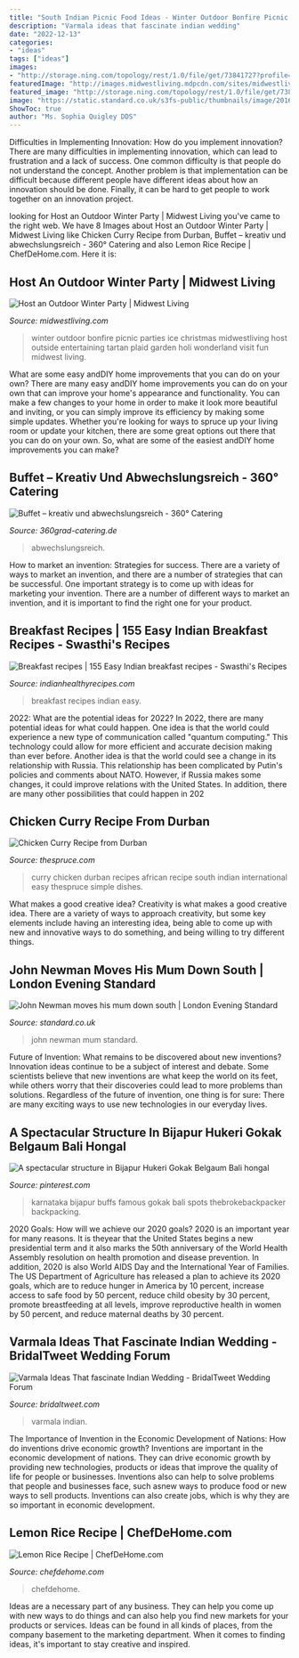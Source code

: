```yaml
---
title: "South Indian Picnic Food Ideas - Winter Outdoor Bonfire Picnic Parties Ice Christmas Midwestliving Host Outside Entertaining Tartan Plaid Garden Holi Wonderland Visit Fun Midwest Living"
description: "Varmala ideas that fascinate indian wedding"
date: "2022-12-13"
categories:
- "ideas"
tags: ["ideas"]
images:
- "http://storage.ning.com/topology/rest/1.0/file/get/73841727?profile=RESIZE_1024x1024"
featuredImage: "http://images.midwestliving.mdpcdn.com/sites/midwestliving.com/files/styles/large/public/101631150_0.jpg?itok=A2J1GxYR"
featured_image: "http://storage.ning.com/topology/rest/1.0/file/get/73841727?profile=RESIZE_1024x1024"
image: "https://static.standard.co.uk/s3fs-public/thumbnails/image/2016/03/04/10/johnnewman.jpg"
ShowToc: true
author: "Ms. Sophia Quigley DDS"
---
```



Difficulties in Implementing Innovation: How do you implement innovation?
There are many difficulties in implementing innovation, which can lead to frustration and a lack of success. One common difficulty is that people do not understand the concept. Another problem is that implementation can be difficult because different people have different ideas about how an innovation should be done. Finally, it can be hard to get people to work together on an innovation project.

	

		
looking for Host an Outdoor Winter Party | Midwest Living you've came to the right web. We have 8 Images about Host an Outdoor Winter Party | Midwest Living like Chicken Curry Recipe from Durban, Buffet – kreativ und abwechslungsreich - 360° Catering and also Lemon Rice Recipe | ChefDeHome.com. Here it is:
		
    
## Host An Outdoor Winter Party | Midwest Living

<img loading=lazy src="http://images.midwestliving.mdpcdn.com/sites/midwestliving.com/files/styles/large/public/101631150_0.jpg?itok=A2J1GxYR" onerror="this.onerror=null;this.src='https://tse4.mm.bing.net/th?id=OIP.zn3P3SVqo8EgHX6c9OG80QAAAA&amp;pid=15.1';" alt="Host an Outdoor Winter Party | Midwest Living">

_Source: midwestliving.com_

>winter outdoor bonfire picnic parties ice christmas midwestliving host outside entertaining tartan plaid garden holi wonderland visit fun midwest living. 

	

What are some easy andDIY home improvements that you can do on your own?
There are many easy andDIY home improvements you can do on your own that can improve your home's appearance and functionality. You can make a few changes to your home in order to make it look more beautiful and inviting, or you can simply improve its efficiency by making some simple updates. Whether you're looking for ways to spruce up your living room or update your kitchen, there are some great options out there that you can do on your own. So, what are some of the easiest andDIY home improvements you can make?

    
## Buffet – Kreativ Und Abwechslungsreich - 360° Catering

<img loading=lazy src="https://www.360grad-catering.de/wp-content/uploads/buffet-mit-warmen-speisen.jpg" onerror="this.onerror=null;this.src='https://tse3.mm.bing.net/th?id=OIP.68gwsmwympTAp4exaf0ACAHaE8&amp;pid=15.1';" alt="Buffet – kreativ und abwechslungsreich - 360° Catering">

_Source: 360grad-catering.de_

>abwechslungsreich. 

	

How to market an invention: Strategies for success.
There are a variety of ways to market an invention, and there are a number of strategies that can be successful. One important strategy is to come up with ideas for marketing your invention. There are a number of different ways to market an invention, and it is important to find the right one for your product.

    
## Breakfast Recipes | 155 Easy Indian Breakfast Recipes - Swasthi&#039;s Recipes

<img loading=lazy src="https://www.indianhealthyrecipes.com/wp-content/uploads/2016/09/breakfast-recipes-fb.jpg" onerror="this.onerror=null;this.src='https://tse1.mm.bing.net/th?id=OIP.oqxCRj6euxukcamqCyrjJwHaD4&amp;pid=15.1';" alt="Breakfast recipes | 155 Easy Indian breakfast recipes - Swasthi&#039;s Recipes">

_Source: indianhealthyrecipes.com_

>breakfast recipes indian easy. 

	

2022: What are the potential ideas for 2022?
In 2022, there are many potential ideas for what could happen. One idea is that the world could experience a new type of communication called "quantum computing." This technology could allow for more efficient and accurate decision making than ever before. Another idea is that the world could see a change in its relationship with Russia. This relationship has been complicated by Putin's policies and comments about NATO. However, if Russia makes some changes, it could improve relations with the United States. In addition, there are many other possibilities that could happen in 202
    
## Chicken Curry Recipe From Durban

<img loading=lazy src="https://fthmb.tqn.com/PAxoeHMg-wOIvtGl2aciCuO19Ig=/2448x3264/filters:fill(auto,1)/2015-02-23-21.35.33-5895b27e3df78caebc9c476f.jpg" onerror="this.onerror=null;this.src='https://tse3.mm.bing.net/th?id=OIP.Q_RXc9G_cch1zRM7IYQiTgHaJ4&amp;pid=15.1';" alt="Chicken Curry Recipe from Durban">

_Source: thespruce.com_

>curry chicken durban recipes african recipe south indian international easy thespruce simple dishes. 

	

What makes a good creative idea?
Creativity is what makes a good creative idea. There are a variety of ways to approach creativity, but some key elements include having an interesting idea, being able to come up with new and innovative ways to do something, and being willing to try different things.

    
## John Newman Moves His Mum Down South | London Evening Standard

<img loading=lazy src="https://static.standard.co.uk/s3fs-public/thumbnails/image/2016/03/04/10/johnnewman.jpg" onerror="this.onerror=null;this.src='https://tse1.mm.bing.net/th?id=OIP.YfL2Qln0apKGCEQHT0gSQgHaE8&amp;pid=15.1';" alt="John Newman moves his mum down south | London Evening Standard">

_Source: standard.co.uk_

>john newman mum standard. 

	

Future of Invention: What remains to be discovered about new inventions?
Innovation ideas continue to be a subject of interest and debate. Some scientists believe that new inventions are what keep the world on its feet, while others worry that their discoveries could lead to more problems than solutions. Regardless of the future of invention, one thing is for sure: There are many exciting ways to use new technologies in our everyday lives.

    
## A Spectacular Structure In Bijapur Hukeri Gokak Belgaum Bali Hongal

<img loading=lazy src="https://i.pinimg.com/736x/b5/cb/f8/b5cbf859469cc3eb93b61351d01d8751.jpg" onerror="this.onerror=null;this.src='https://tse2.mm.bing.net/th?id=OIP.VtKVIWQyMFDD20gogxvJ3QHaFe&amp;pid=15.1';" alt="A spectacular structure in Bijapur Hukeri Gokak Belgaum Bali hongal">

_Source: pinterest.com_

>karnataka bijapur buffs famous gokak bali spots thebrokebackpacker backpacking. 

	

2020 Goals: How will we achieve our 2020 goals?
2020 is an important year for many reasons. It is theyear that the United States begins a new presidential term and it also marks the 50th anniversary of the World Health Assembly resolution on health promotion and disease prevention. In addition, 2020 is also World AIDS Day and the International Year of Families. 
The US Department of Agriculture has released a plan to achieve its 2020 goals, which are to reduce hunger in America by 10 percent, increase access to safe food by 50 percent, reduce child obesity by 30 percent, promote breastfeeding at all levels, improve reproductive health in women by 50 percent, and reduce maternal deaths by 30 percent.

    
## Varmala Ideas That Fascinate Indian Wedding - BridalTweet Wedding Forum

<img loading=lazy src="http://storage.ning.com/topology/rest/1.0/file/get/73841727?profile=RESIZE_1024x1024" onerror="this.onerror=null;this.src='https://tse2.mm.bing.net/th?id=OIP.SPmM5NeLjlOzG0i4TeHUFQHaE8&amp;pid=15.1';" alt="Varmala Ideas That fascinate Indian Wedding - BridalTweet Wedding Forum">

_Source: bridaltweet.com_

>varmala indian. 

	

The Importance of Invention in the Economic Development of Nations: How do inventions drive economic growth?
Inventions are important in the economic development of nations. They can drive economic growth by providing new technologies, products or ideas that improve the quality of life for people or businesses. Inventions also can help to solve problems that people and businesses face, such asnew ways to produce food or new ways to sell products. Inventions can also create jobs, which is why they are so important in economic development.

    
## Lemon Rice Recipe | ChefDeHome.com

<img loading=lazy src="https://media.chefdehome.com/800/0/0/lemonrice/lemon_rice-1.jpg" onerror="this.onerror=null;this.src='https://tse3.mm.bing.net/th?id=OIP.yiPPbtzgrpQ-xWsF7fkBSAHaLH&amp;pid=15.1';" alt="Lemon Rice Recipe | ChefDeHome.com">

_Source: chefdehome.com_

>chefdehome. 

	

Ideas are a necessary part of any business. They can help you come up with new ways to do things and can also help you find new markets for your products or services. Ideas can be found in all kinds of places, from the company basement to the marketing department. When it comes to finding ideas, it's important to stay creative and inspired.

